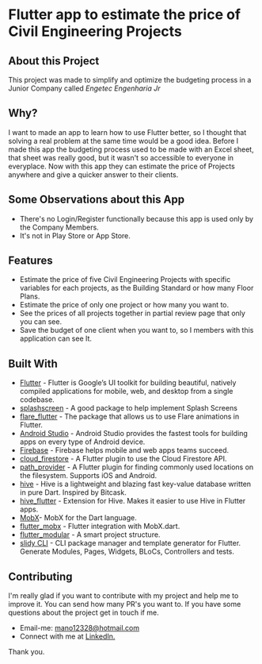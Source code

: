 # Flutter app to estimate the price of Civil Engineering Projects

## About this Project

This project was made to simplify and optimize the budgeting process in a Junior Company called _Engetec Engenharia Jr_

## Why?

I want to made an app to learn how to use Flutter better, so I thought that solving a real problem at the same time would be a good idea.
Before I made this app the budgeting process used to be made with an Excel sheet,
 that sheet was really good, but it wasn't so accessible to everyone in everyplace. Now with this app
 they can estimate the price of Projects anywhere and give a quicker answer to their clients.

## Some Observations about this App

* There's no Login/Register functionally because this app is used only by the Company Members.
* It's not in Play Store or App Store.

## Features

* Estimate the price of five Civil Engineering Projects with specific variables for each projects, as the Building Standard or how many Floor Plans.
* Estimate the price of only one project or how many you want to.
* See the prices of all projects together in partial review page that only you can see.
* Save the budget of one client when you want to, so I members with this application can see It.

## Built With

* [Flutter](https://flutter.dev/) - Flutter is Google’s UI toolkit for building beautiful, natively compiled applications for mobile, web, and desktop from a single codebase.
* [splashscreen](https://pub.dev/packages/splashscreen) - A good package to help implement Splash Screens
* [flare_flutter](https://pub.dev/packages/flare_flutter) - The package that allows us to use Flare animations in Flutter.
* [Android Studio](https://developer.android.com/studio?hl=pt-br) - Android Studio provides the fastest tools for building apps on every type of Android device.
* [Firebase](https://firebase.google.com/) - Firebase helps mobile and web apps teams succeed.
* [cloud_firestore](https://pub.dev/packages/cloud_firestore) - A Flutter plugin to use the Cloud Firestore API.
* [path_provider](https://pub.dev/packages/path_provider) - A Flutter plugin for finding commonly used locations on the filesystem. Supports iOS and Android.
* [hive](https://pub.dev/packages/hive) - Hive is a lightweight and blazing fast key-value database written in pure Dart. Inspired by Bitcask.
* [hive_flutter](https://pub.dev/packages/hive_flutter) - Extension for Hive. Makes it easier to use Hive in Flutter apps.
* [MobX](https://pub.dev/packages/mobx)- MobX for the Dart language.
* [flutter_mobx](https://pub.dev/packages/flutter_mobx) - Flutter integration with MobX.dart.
* [flutter_modular](https://pub.dev/packages/flutter_modular) - A smart project structure.
* [slidy CLI](https://github.com/Flutterando/slidy) - CLI package manager and template generator for Flutter. Generate Modules, Pages, Widgets, BLoCs, Controllers and tests.

## Contributing

I'm really glad if you want to contribute with my project and help me to improve it. You can send how many PR's you want to. If you have some questions about the project get in touch if me.

* Email-me: mano12328@hotmail.com
* Connect with me at [LinkedIn.](https://www.linkedin.com/in/manoel-ribeiro-06aa43134/)

Thank you.

